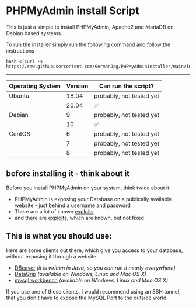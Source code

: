# PHPMyAdmin install Script

This is just a simple to install PHPMyAdmin, Apache2 and MariaDB on Debian based systems.

To run the installer simply run the following command and follow the instructions

```
bash <(curl -s https://raw.githubusercontent.com/GermanJag/PHPMyAdminInstaller/main/install.sh)
```

---

| Operating System | Version | Can run the script?
| ---------------- | ------- | ------------------
| Ubuntu           | 18.04   | probably, not tested yet 	        
|                  | 20.04   | :white_check_mark:
| Debian           | 9       | probably, not tested yet		        
|                  | 10      | :white_check_mark:
| CentOS           | 6       | probably, not tested yet 	       	 		  	
|                  | 7       | probably, not tested yet 	        		  	
|                  | 8       | probably, not tested yet 	         		  


## before installing it - think about it


Before you install PHPMyAdmin on your system, think twice about it:

  - PHPMyAdmin is exposing your Database on a publically available website - just behind a username and password
  - There are a lot of known [exploits](https://www.cvedetails.com/vulnerability-list/vendor_id-784/Phpmyadmin.html)
  - and there are [exploits](https://snyk.io/vuln/composer:phpmyadmin%2Fphpmyadmin), which are known, but not fixed

## This is what you should use:

 Here are some clients out there, which give you access to your database, without exposing it through a website:

 - [DBeaver](https://dbeaver.io/) _(it is written in Java, so you can run it nearly everywhere)_
 - [DataGrip](https://www.jetbrains.com/datagrip) _(available on Windows, Linux and Mac OS X)_
 - [mysql workbench](https://www.mysql.com/products/workbench/)  _(available on Windows, Linux and Mac OS X)_

 If you use one of these clients, I would recommend using an SSH tunnel, that you don't have to expose the MySQL Port to the outside world
